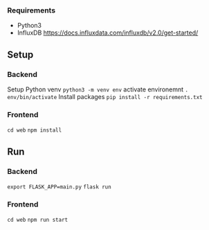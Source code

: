 
### Requirements
- Python3
- InfluxDB https://docs.influxdata.com/influxdb/v2.0/get-started/

## Setup

### Backend
Setup Python venv
`python3 -m venv env`
activate environemnt
`. env/bin/activate`
Install packages
`pip install -r requirements.txt`

### Frontend
`cd web`
`npm install`

## Run 

### Backend
`export FLASK_APP=main.py`
`flask run`

### Frontend
`cd web`
`npm run start`